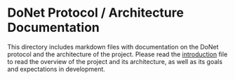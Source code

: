 # DoNet Protocol / Architecture Documentation

This directory includes markdown files with documentation
on the DoNet protocol and the architecture of the project.
Please read the [introduction](./01-Introduction.md) file
to read the overview of the project and its architecture,
as well as its goals and expectations in development.
